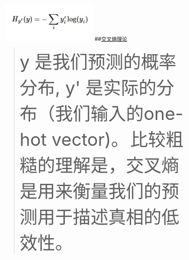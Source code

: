 ![](cross-entropy.png)
##[交叉熵理论](http://colah.github.io/posts/2015-09-Visual-Information/)

><font size =14>y 是我们预测的概率分布, y' 是实际的分布（我们输入的one-hot vector)。</font>
><font size=14>比较粗糙的理解是，交叉熵是用来衡量我们的预测用于描述真相的低效性。</font>